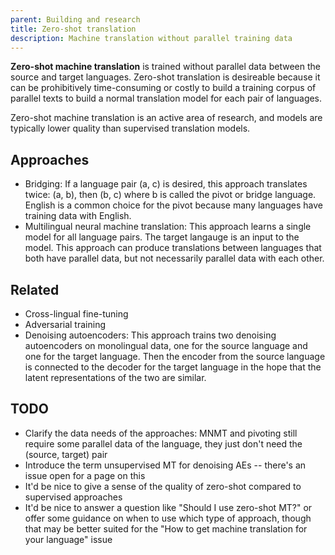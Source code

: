 ```yaml
---
parent: Building and research
title: Zero-shot translation
description: Machine translation without parallel training data
---
```


**Zero-shot machine translation** is trained without parallel data between the source and target languages.
Zero-shot translation is desireable because it can be prohibitively time-consuming or costly to build a training corpus of parallel texts to build a normal translation model for each pair of languages.

Zero-shot machine translation is an active area of research, and models are typically lower quality than supervised translation models.

## Approaches

- Bridging: If a language pair (a, c) is desired, this approach translates twice: (a, b), then (b, c) where b is called the pivot or bridge language. English is a common choice for the pivot because many languages have training data with English.
- Multilingual neural machine translation: This approach learns a single model for all language pairs. The target langauge is an input to the model. This approach can produce translations between languages that both have parallel data, but not necessarily parallel data with each other. 

## Related

- Cross-lingual fine-tuning
- Adversarial training
- Denoising autoencoders: This approach trains two denoising autoencoders on monolingual data, one for the source language and one for the target language. Then the encoder from the source language is connected to the decoder for the target language in the hope that the latent representations of the two are similar.


## TODO

- Clarify the data needs of the approaches: MNMT and pivoting still require some parallel data of the language, they just don't need the (source, target) pair
- Introduce the term unsupervised MT for denoising AEs -- there's an issue open for a page on this
- It'd be nice to give a sense of the quality of zero-shot compared to supervised approaches
- It'd be nice to answer a question like "Should I use zero-shot MT?" or offer some guidance on when to use which type of approach, though that may be better suited for the "How to get machine translation for your language" issue
